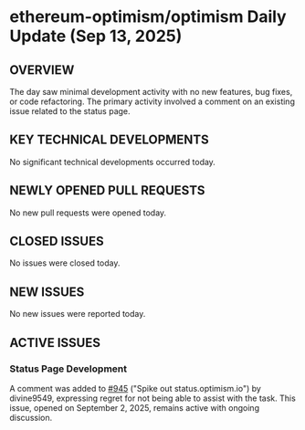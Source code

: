 # ethereum-optimism/optimism Daily Update (Sep 13, 2025)
## OVERVIEW 
The day saw minimal development activity with no new features, bug fixes, or code refactoring. The primary activity involved a comment on an existing issue related to the status page.

## KEY TECHNICAL DEVELOPMENTS
No significant technical developments occurred today.

## NEWLY OPENED PULL REQUESTS
No new pull requests were opened today.

## CLOSED ISSUES
No issues were closed today.

## NEW ISSUES
No new issues were reported today.

## ACTIVE ISSUES
### Status Page Development
A comment was added to [#945](https://github.com/ethereum-optimism/optimism/issues/945) ("Spike out status.optimism.io") by divine9549, expressing regret for not being able to assist with the task. This issue, opened on September 2, 2025, remains active with ongoing discussion.